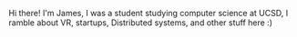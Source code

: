 
Hi there! I'm James, I was a student studying computer science at UCSD, I ramble about VR, startups, Distributed systems, and other stuff here :)
